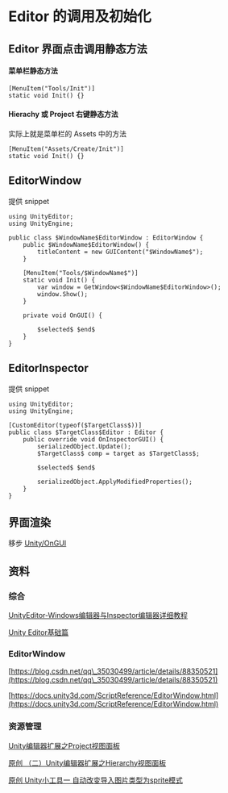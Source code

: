 # Editor 的调用及初始化

## Editor 界面点击调用静态方法

#### 菜单栏静态方法

```
[MenuItem("Tools/Init")]
static void Init() {}
```

#### Hierachy 或 Project 右键静态方法

实际上就是菜单栏的 Assets 中的方法

```
[MenuItem("Assets/Create/Init")]
static void Init() {}
```

## EditorWindow

提供 snippet

```
using UnityEditor;
using UnityEngine;

public class $WindowName$EditorWindow : EditorWindow {
    public $WindowName$EditorWindow() {
        titleContent = new GUIContent("$WindowName$");
    }

    [MenuItem("Tools/$WindowName$")]
    static void Init() {
        var window = GetWindow<$WindowName$EditorWindow>();
        window.Show();
    }

    private void OnGUI() {

        $selected$ $end$
    }
}
```

## EditorInspector

提供 snippet

```
using UnityEditor;
using UnityEngine;

[CustomEditor(typeof($TargetClass$))]
public class $TargetClass$Editor : Editor {
    public override void OnInspectorGUI() {
        serializedObject.Update();
        $TargetClass$ comp = target as $TargetClass$;

        $selected$ $end$

        serializedObject.ApplyModifiedProperties();
    }
}
```

## 界面渲染

移步 [Unity/OnGUI](https://github.com/okzkx/Blog/tree/a336a6991dae53d05a744c68889c42072bb07c75/2020/06/17/Unity/OnGUI/README.md)

## 资料

### 综合

[UnityEditor-Windows编辑器与Inspector编辑器详细教程](https://www.jianshu.com/p/97520d98a1f2)

[Unity Editor基础篇](https://www.jianshu.com/p/8432ad6fac64)

### EditorWindow

[https://blog.csdn.net/qq\_35030499/article/details/88350521](https://blog.csdn.net/qq\_35030499/article/details/88350521)

[https://docs.unity3d.com/ScriptReference/EditorWindow.html](https://docs.unity3d.com/ScriptReference/EditorWindow.html)

### 资源管理

[Unity编辑器扩展之Project视图面板](https://blog.csdn.net/weixin\_42540271/article/details/90761102)

[原创 （二）Unity编辑器扩展之Hierarchy视图面板](https://blog.csdn.net/weixin\_42540271/article/details/90815480)

[原创 Unity小工具一 自动改变导入图片类型为sprite模式](https://blog.csdn.net/weixin\_42540271/article/details/104622939)
